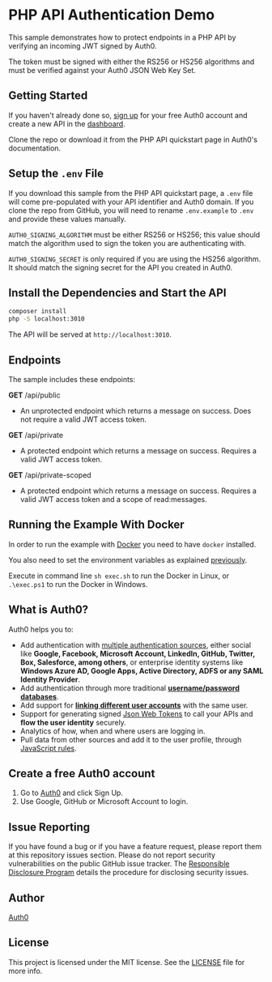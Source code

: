 # PHP API Authentication Demo

This sample demonstrates how to protect endpoints in a PHP API by verifying an incoming JWT signed by Auth0.

The token must be signed with either the RS256 or HS256 algorithms and must be verified against your Auth0 JSON Web Key Set.

## Getting Started

If you haven't already done so, [sign up](https://auth0.com) for your free Auth0 account and create a new API in the [dashboard](https://manage.auth0.com).

Clone the repo or download it from the PHP API quickstart page in Auth0's documentation.

## Setup the `.env` File

If you download this sample from the PHP API quickstart page, a `.env` file will come pre-populated with your API identifier and Auth0 domain. If you clone the repo from GitHub, you will need to rename `.env.example` to `.env` and provide these values manually.

`AUTH0_SIGNING_ALGORITHM` must be either RS256 or HS256; this value should match the algorithm used to sign the token you are authenticating with.

`AUTH0_SIGNING_SECRET` is only required if you are using the HS256 algorithm. It should match the signing secret for the API you created in Auth0.

## Install the Dependencies and Start the API

```bash
composer install
php -S localhost:3010
```

The API will be served at `http://localhost:3010`.

## Endpoints

The sample includes these endpoints:

**GET** /api/public

- An unprotected endpoint which returns a message on success. Does not require a valid JWT access token.

**GET** /api/private

- A protected endpoint which returns a message on success. Requires a valid JWT access token.

**GET** /api/private-scoped

- A protected endpoint which returns a message on success. Requires a valid JWT access token and a scope of read:messages.

## Running the Example With Docker

In order to run the example with [Docker](https://www.docker.com/) you need to have `docker` installed.

You also need to set the environment variables as explained [previously](#setup-the-env-file).

Execute in command line `sh exec.sh` to run the Docker in Linux, or `.\exec.ps1` to run the Docker in Windows.

## What is Auth0?

Auth0 helps you to:

- Add authentication with [multiple authentication sources](https://docs.auth0.com/identityproviders), either social like **Google, Facebook, Microsoft Account, LinkedIn, GitHub, Twitter, Box, Salesforce, among others**, or enterprise identity systems like **Windows Azure AD, Google Apps, Active Directory, ADFS or any SAML Identity Provider**.
- Add authentication through more traditional **[username/password databases](https://docs.auth0.com/mysql-connection-tutorial)**.
- Add support for **[linking different user accounts](https://docs.auth0.com/link-accounts)** with the same user.
- Support for generating signed [Json Web Tokens](https://docs.auth0.com/jwt) to call your APIs and **flow the user identity** securely.
- Analytics of how, when and where users are logging in.
- Pull data from other sources and add it to the user profile, through [JavaScript rules](https://docs.auth0.com/rules).

## Create a free Auth0 account

1. Go to [Auth0](https://auth0.com/signup) and click Sign Up.
2. Use Google, GitHub or Microsoft Account to login.

## Issue Reporting

If you have found a bug or if you have a feature request, please report them at this repository issues section. Please do not report security vulnerabilities on the public GitHub issue tracker. The [Responsible Disclosure Program](https://auth0.com/whitehat) details the procedure for disclosing security issues.

## Author

[Auth0](https://auth0.com)

## License

This project is licensed under the MIT license. See the [LICENSE](LICENSE.txt) file for more info.
